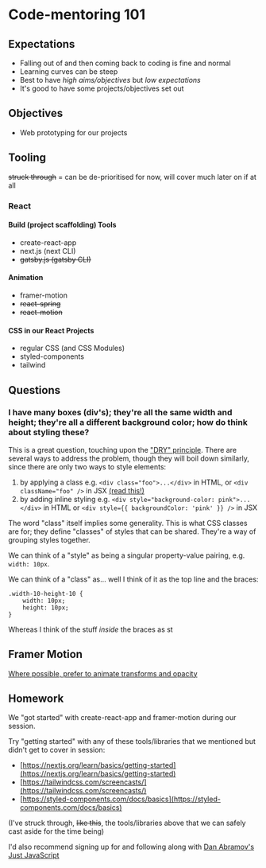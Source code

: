 # Code-mentoring 101

## Expectations

* Falling out of and then coming back to coding is fine and normal
* Learning curves can be steep
* Best to have _high aims/objectives_ but _low expectations_
* It's good to have some projects/objectives set out

## Objectives

* Web prototyping for our projects

## Tooling

~~struck through~~ = can be de-prioritised for now, will cover much later on if at all

### React

#### Build (project scaffolding) Tools
* create-react-app
* next.js (next CLI)
* ~~gatsby.js (gatsby CLI)~~

#### Animation
* framer-motion
* ~~react-spring~~
* ~~react-motion~~

#### CSS in our React Projects
* regular CSS (and CSS Modules)
* styled-components
* tailwind

## Questions

### I have many boxes (div's); they're all the same width and height; they're all a different background color; how do think about styling these?

This is a great question, touching upon the ["DRY" principle](https://en.wikipedia.org/wiki/Don%27t_repeat_yourself). There are several ways to address the problem, though they will boil down similarly, since there are only two ways to style elements:

1. by applying a class e.g. `<div class="foo">...</div>` in HTML, or `<div className="foo" />` in JSX [(read this!)]([https://reactjs.org/docs/faq-styling.html](https://reactjs.org/docs/faq-styling.html))
2. by adding inline styling e.g. `<div style="background-color: pink">...</div>` in HTML or `<div style={{ backgroundColor: 'pink' }} />` in JSX

The word "class" itself implies some generality. This is what CSS classes are for; they define "classes" of styles that can be shared. They're a way of grouping styles together.

We can think of a "style"  as being a singular property-value pairing, e.g. `width: 10px`.

We can think of a "class" as... well I think of it as the top line and the braces:

```
.width-10-height-10 {
	width: 10px;
	height: 10px;
}
```

Whereas I think of the stuff _inside_ the braces as st



## Framer Motion

[Where possible, prefer to animate transforms and opacity](https://www.framer.com/api/motion/component/#transform)

## Homework

We "got started" with create-react-app and framer-motion during our session.

Try "getting started" with any of these tools/libraries that we mentioned but didn't get to cover in session:

* [https://nextjs.org/learn/basics/getting-started](https://nextjs.org/learn/basics/getting-started)
* [https://tailwindcss.com/screencasts/](https://tailwindcss.com/screencasts/)
* [https://styled-components.com/docs/basics](https://styled-components.com/docs/basics)

(I've struck through, ~~like this~~,  the tools/libraries above that we can safely cast aside for the time being)

I'd also recommend signing up for and following along with [Dan Abramov's Just JavaScript](https://justjavascript.com/)
<!--stackedit_data:
eyJoaXN0b3J5IjpbLTE3NTgzNzg2MzksMTU2NDg0NzA3LDE1OT
kzNDMyOTcsNzExODc1MDk2XX0=
-->
